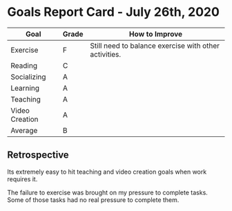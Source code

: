 # Goals Report Card - July 26th, 2020

|       Goal     |    Grade    | How to Improve |
| -------------- | ----------- | -------------- |
|    Exercise    |      F      | Still need to balance exercise with other activities. |
|     Reading    |      C      | |
|   Socializing  |      A      | |
|    Learning    |      A      | |
|    Teaching    |      A      | |
| Video Creation |      A      | |
|     Average    |      B      | |

## Retrospective

Its extremely easy to hit teaching and video creation goals when work requires it.

The failure to exercise was brought on my pressure to complete tasks. Some of those tasks had no real pressure to complete them.